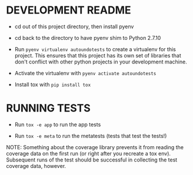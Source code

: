 DEVELOPMENT README
==================

* cd out of this project directory, then install pyenv

* cd back to the directory to have pyenv shim to Python 2.7.10

* Run `pyenv virtualenv autoundotests` to create a virtualenv for
  this project. This ensures that this project has its own set of
  libraries that don't conflict with other python projects in your
  development machine.

* Activate the virtualenv with `pyenv activate autoundotests`

* Install tox with `pip install tox`


RUNNING TESTS
=============

* Run `tox -e app` to run the app tests

* Run `tox -e meta` to run the metatests (tests that test the tests!)

NOTE: Something about the coverage library prevents it from reading the
coverage data on the first run (or right after you recreate a tox env).
Subsequent runs of the test should be successful in collecting the test
coverage data, however.
